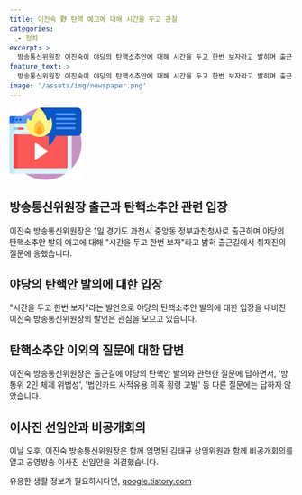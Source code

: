 ```yaml
---
title: 이진숙 野 탄핵 예고에 대해 시간을 두고 관찰
categories:
  - 정치
excerpt: >
  방송통신위원장 이진숙이 야당의 탄핵소추안에 대해 시간을 두고 한번 보자라고 밝히며 출근 중 취재진의 질문에 대답했다. 그러나 다른 질문에는 답변을 피했다. 전날 김태규 상임위원과 함께 임명된 이 위원장은 같은 날 오후 비공개회의를 열고 공영방송 이사진 선임안을 의결했다. 클릭할 만한 흥미로운 뉴스!
feature_text: >
  방송통신위원장 이진숙이 야당의 탄핵소추안에 대해 시간을 두고 한번 보자라고 밝히며 출근 중 취재진의 질문에 대답했다. 그러나 다른 질문에는 답변을 피했다. 전날 김태규 상임위원과 함께 임명된 이 위원장은 같은 날 오후 비공개회의를 열고 공영방송 이사진 선임안을 의결했다. 클릭할 만한 흥미로운 뉴스!
image: '/assets/img/newspaper.png'
---
```


<p><img src="/assets/img/news.png" alt="rentncar 속보" /></p>

<h2 data-ke-size="size26">방송통신위원장 출근과 탄핵소추안 관련 입장</h2>

<p data-ke-size="size16">이진숙 방송통신위원장은 1일 경기도 과천시 중앙동 정부과천청사로 출근하며 야당의 탄핵소추안 발의 예고에 대해 "시간을 두고 한번 보자"라고 밝혀 출근길에서 취재진의 질문에 응했습니다.</p>

<h2 data-ke-size="size26">야당의 탄핵안 발의에 대한 입장</h2>

<p data-ke-size="size16">"시간을 두고 한번 보자"라는 발언으로 야당의 탄핵소추안 발의에 대한 입장을 내비친 이진숙 방송통신위원장의 발언은 관심을 모으고 있습니다.</p>

<h2 data-ke-size="size26">탄핵소추안 이외의 질문에 대한 답변</h2>

<p data-ke-size="size16">이진숙 방송통신위원장은 출근길에 야당의 탄핵안 발의와 관련한 질문에 답하면서, '방통위 2인 체제 위법성', '법인카드 사적유용 의혹 횡령 고발' 등 다른 질문에는 답하지 않았습니다.</p>

<h2 data-ke-size="size26">이사진 선임안과 비공개회의</h2>

<p data-ke-size="size16">이날 오후, 이진숙 방송통신위원장은 함께 임명된 김태규 상임위원과 함께 비공개회의를 열고 공영방송 이사진 선임안을 의결했습니다.</p>
유용한 생활 정보가 필요하시다면, <a href="https://qoogle.tistory.com" rel="dofollow">qoogle.tistory.com</a>


